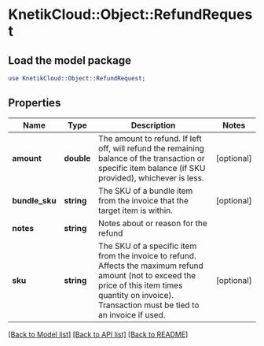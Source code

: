 # KnetikCloud::Object::RefundRequest

## Load the model package
```perl
use KnetikCloud::Object::RefundRequest;
```

## Properties
Name | Type | Description | Notes
------------ | ------------- | ------------- | -------------
**amount** | **double** | The amount to refund. If left off, will refund the remaining balance of the transaction or specific item balance (if SKU provided), whichever is less. | [optional] 
**bundle_sku** | **string** | The SKU of a bundle item from the invoice that the target item is within. | [optional] 
**notes** | **string** | Notes about or reason for the refund | 
**sku** | **string** | The SKU of a specific item from the invoice to refund. Affects the maximum refund amount (not to exceed the price of this item times quantity on invoice). Transaction must be tied to an invoice if used. | [optional] 

[[Back to Model list]](../README.md#documentation-for-models) [[Back to API list]](../README.md#documentation-for-api-endpoints) [[Back to README]](../README.md)


